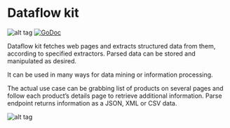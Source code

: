 # Dataflow kit

![alt tag](https://raw.githubusercontent.com/slotix/dataflowkit/master/images/dfk-logo/logo-mini.png)             [![GoDoc](https://godoc.org/github.com/slotix/dataflowkit?status.svg)](https://godoc.org/github.com/slotix/dataflowkit)


Dataflow kit fetches web pages and extracts structured data from them, according to specified extractors. Parsed data can be stored and manipulated as desired.

It can be used in many ways for data mining or information processing.

The actual use case can be grabbing list of products on several pages and follow each product’s details page to retrieve additional information. Parse endpoint returns information as a JSON, XML or CSV data.

![alt tag](https://raw.githubusercontent.com/slotix/dataflowkit/master/images/spider/Spider-White-BG.png)
